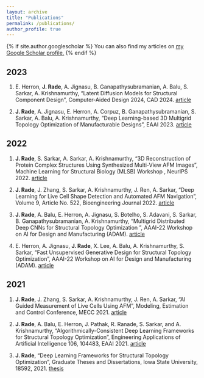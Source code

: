 ```yaml
---
layout: archive
title: "Publications"
permalink: /publications/
author_profile: true
---
```


{% if site.author.googlescholar %}
  You can also find my articles on <u><a href="{{site.author.googlescholar}}">my Google Scholar profile</a>.</u>
{% endif %}

## 2023

1. E. Herron, **J. Rade**, A. Jignasu, B. Ganapathysubramanian, A. Balu, S. Sarkar, A. Krishnamurthy, “Latent Diffusion Models for Structural Component Design”, Computer-Aided Design 2024, CAD 2024. [article](https://www.sciencedirect.com/science/article/abs/pii/S0010448524000344)

2. **J. Rade**, A. Jignasu, E. Herron, A. Corpuz, B. Ganapathysubramanian, S. Sarkar, A. Balu, A. Krishnamurthy, “Deep Learning-based 3D Multigrid Topology Optimization of Manufacturable Designs”, EAAI 2023. [article](https://www.sciencedirect.com/science/article/pii/S0952197623012174?dgcid=author)

## 2022

1. **J. Rade**, S. Sarkar, A. Sarkar, A. Krishnamurthy, “3D Reconstruction of Protein Complex Structures Using Synthesized Multi-View AFM Images”, Machine Learning for Structural Biology (MLSB) Workshop , NeurIPS 2022. [article](https://arxiv.org/abs/2211.14662)

2. **J. Rade**, J. Zhang, S. Sarkar, A. Krishnamurthy, J. Ren, A. Sarkar, “Deep Learning for Live Cell Shape Detection and Automated AFM Navigation”, Volume 9, Article No. 522, Bioengineering Journal 2022. [article](https://www.mdpi.com/2306-5354/9/10/522)

3. **J. Rade**, A. Balu, E. Herron, A. Jignasu, S. Botelho, S. Adavani, S. Sarkar, B. Ganapathysubramanian, A. Krishnamurthy, “Multigrid Distributed Deep CNNs for Structural Topology Optimization ”, AAAI-22 Workshop on AI for Design and Manufacturing (ADAM). [article](https://openreview.net/pdf?id=BJSHAXe-XZz)

4. E. Herron, A. Jignasu, **J. Rade**, X. Lee, A. Balu, A. Krishnamurthy, S. Sarkar, “Fast Unsupervised Generative Design for Structural Topology Optimization”, AAAI-22 Workshop on AI for Design and Manufacturing (ADAM). [article](https://openreview.net/pdf?id=r7-mkF0QOCr)

## 2021

1. **J. Rade**, J. Zhang, S. Sarkar, A. Krishnamurthy, J. Ren, A. Sarkar, “AI Guided Measurement of Live Cells Using AFM”, Modeling, Estimation and Control Conference, MECC 2021. [article](https://par.nsf.gov/servlets/purl/10310511)

2. **J. Rade**, A. Balu, E. Herron, J. Pathak, R. Ranade, S. Sarkar, and A. Krishnamurthy, “Algorithmically-Consistent Deep Learning Frameworks for Structural Topology Optimization”, Engineering Applications of Artificial Intelligence 106, 104483, EAAI 2021. [article](https://www.sciencedirect.com/science/article/abs/pii/S0952197621003316)

3. **J. Rade**, “Deep Learning Frameworks for Structural Topology Optimization”, Graduate Theses and Dissertations, Iowa State University, 18592, 2021. [thesis](https://lib.dr.iastate.edu/cgi/viewcontent.cgi?article=9599&context=et)

